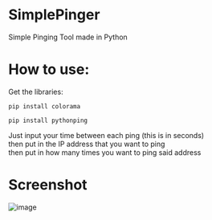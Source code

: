 # SimplePinger
<p> Simple Pinging Tool made in Python </p>

# How to use:
Get the libraries: 
```
pip install colorama
```
```
pip install pythonping
```


Just input your time between each ping (this is in seconds) <br>
then put in the IP address that you want to ping <br>
then put in how many times you want to ping said address

# Screenshot

![image](https://user-images.githubusercontent.com/69131569/179528565-f033a849-016d-431d-bcdc-940bf01fdb20.png)

